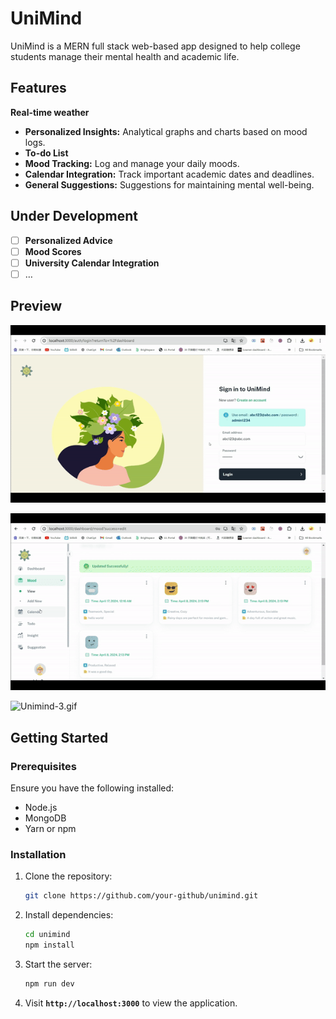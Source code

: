 # UniMind

UniMind is a MERN full stack web-based app designed to help college students manage their mental health and academic life. 

## Features

**Real-time weather**

- **Personalized Insights:** Analytical graphs and charts based on mood logs.
- **To-do List**
- **Mood Tracking:** Log and manage your daily moods.
- **Calendar Integration:** Track important academic dates and deadlines.
- **General Suggestions:** Suggestions for maintaining mental well-being.

## Under Development

- [ ]  **Personalized Advice**
- [ ]  **Mood Scores**
- [ ]  **University Calendar Integration**
- [ ]  …

## Preview

![Unimind-1.gif](https://github.com/nansvn/unimind/blob/main/video/Unimind-1.gif?raw=true)

![Unimind-2.gif](https://github.com/nansvn/unimind/blob/main/video/Unimind-2.gif?raw=true)

![Unimind-3.gif](https://github.com/nansvn/unimind/blob/main/video/Unimind-3.gif?raw=true)

## **Getting Started**

### **Prerequisites**

Ensure you have the following installed:

- Node.js
- MongoDB
- Yarn or npm

### **Installation**

1. Clone the repository:
    
    ```bash
    git clone https://github.com/your-github/unimind.git
    ```
    
2. Install dependencies:
    
    ```bash
    cd unimind
    npm install
    ```
    
3. Start the server:
   
    ```bash
    npm run dev
    ```

4. Visit **`http://localhost:3000`** to view the application.
